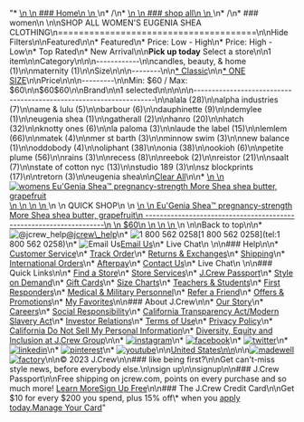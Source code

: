 "*   [\n    \n    ### Home\n    \n    ](/)\n*   /\n*   [\n    \n    ### shop all\n    \n    ](/all)\n*   /\n*   ### women\n    \n\nSHOP ALL WOMEN'S EUGENIA SHEA CLOTHING\n======================================\n\nHide Filters\n\nFeatured\n\n*   Featured\n*   Price: Low - High\n*   Price: High - Low\n*   Top Rated\n*   New Arrival\n\n**Pick up today** Select a store\n\n1 item\n\nCategory\n\n\n------------\n\n[](/all/womens/categories/clothing?sub-categories=womens-shopall-home&brand=EUGENIA%20SHEA&crawl=no)candles, beauty, & home (1)\n\n[](/all/womens/categories/clothing?sub-categories=womens-shopall-maternity&brand=EUGENIA%20SHEA&crawl=no)maternity (1)\n\nSize\n\n\n--------\n\n[*   Classic](/all/womens/categories/clothing?brand=EUGENIA%20SHEA&crawl=no&fit=Classic)\n\n[*   ONE SIZE](/all/womens/categories/clothing?brand=EUGENIA%20SHEA&crawl=no&size=ONE%20SIZE)\n\nPrice\n\n\n---------\n\nMin: $60 / Max: $60\n\n$60$60\n\nBrand\n\n1 selected[](/all/womens/categories/clothing?crawl=no)\n\n\n\n\n-------------------------------------------------------------------\n\n[](/all/womens/categories/clothing?brand=ALALA,EUGENIA%20SHEA&crawl=no)alala (28)\n\n[](/all/womens/categories/clothing?brand=ALPHA%20INDUSTRIES,EUGENIA%20SHEA&crawl=no)alpha industries (7)\n\n[](/all/womens/categories/clothing?brand=AME%20%26%20LULU,EUGENIA%20SHEA&crawl=no)ame & lulu (5)\n\n[](/all/womens/categories/clothing?brand=BARBOUR,EUGENIA%20SHEA&crawl=no)barbour (6)\n\n[](/all/womens/categories/clothing?brand=DAUPHINETTE,EUGENIA%20SHEA&crawl=no)dauphinette (9)\n\n[](/all/womens/categories/clothing?brand=DEMYLEE,EUGENIA%20SHEA&crawl=no)demylee (1)\n\n[](/all/womens/categories/clothing?crawl=no)eugenia shea (1)\n\n[](/all/womens/categories/clothing?brand=EUGENIA%20SHEA,GATHERALL&crawl=no)gatherall (2)\n\n[](/all/womens/categories/clothing?brand=EUGENIA%20SHEA,HANRO&crawl=no)hanro (20)\n\n[](/all/womens/categories/clothing?brand=EUGENIA%20SHEA,HATCH&crawl=no)hatch (32)\n\n[](/all/womens/categories/clothing?brand=EUGENIA%20SHEA,KNOTTY%20ONES&crawl=no)knotty ones (6)\n\n[](/all/womens/categories/clothing?brand=EUGENIA%20SHEA,LA%20PALOMA&crawl=no)la paloma (3)\n\n[](/all/womens/categories/clothing?brand=EUGENIA%20SHEA,LAUDE%20THE%20LABEL&crawl=no)laude the label (15)\n\n[](/all/womens/categories/clothing?brand=EUGENIA%20SHEA,LEMLEM&crawl=no)lemlem (66)\n\n[](/all/womens/categories/clothing?brand=EUGENIA%20SHEA,MATEK&crawl=no)matek (4)\n\n[](/all/womens/categories/clothing?brand=EUGENIA%20SHEA,MER%20ST%20BARTH&crawl=no)mer st barth (3)\n\n[](/all/womens/categories/clothing?brand=EUGENIA%20SHEA,MINNOW%20SWIM&crawl=no)minnow swim (3)\n\n[](/all/womens/categories/clothing?brand=EUGENIA%20SHEA,NEW%20BALANCE&crawl=no)new balance (1)\n\n[](/all/womens/categories/clothing?brand=EUGENIA%20SHEA,ODDOBODY&crawl=no)oddobody (4)\n\n[](/all/womens/categories/clothing?brand=EUGENIA%20SHEA,OLIPHANT&crawl=no)oliphant (38)\n\n[](/all/womens/categories/clothing?brand=EUGENIA%20SHEA,ONIA&crawl=no)onia (38)\n\n[](/all/womens/categories/clothing?brand=EUGENIA%20SHEA,OOKIOH&crawl=no)ookioh (6)\n\n[](/all/womens/categories/clothing?brand=EUGENIA%20SHEA,PETITE%20PLUME&crawl=no)petite plume (56)\n\n[](/all/womens/categories/clothing?brand=EUGENIA%20SHEA,RAINS&crawl=no)rains (3)\n\n[](/all/womens/categories/clothing?brand=EUGENIA%20SHEA,RECESS&crawl=no)recess (8)\n\n[](/all/womens/categories/clothing?brand=EUGENIA%20SHEA,REEBOK&crawl=no)reebok (2)\n\n[](/all/womens/categories/clothing?brand=EUGENIA%20SHEA,REISTOR&crawl=no)reistor (21)\n\n[](/all/womens/categories/clothing?brand=EUGENIA%20SHEA,SAALT&crawl=no)saalt (7)\n\n[](/all/womens/categories/clothing?brand=EUGENIA%20SHEA,STATE%20OF%20COTTON%20NYC&crawl=no)state of cotton nyc (13)\n\n[](/all/womens/categories/clothing?brand=EUGENIA%20SHEA,STUDIO%20189&crawl=no)studio 189 (3)\n\n[](/all/womens/categories/clothing?brand=EUGENIA%20SHEA,SZ%20BLOCKPRINTS&crawl=no)sz blockprints (17)\n\n[](/all/womens/categories/clothing?brand=EUGENIA%20SHEA,TRETORN&crawl=no)tretorn (3)\n\neugenia shea[](/all/womens/categories/clothing?crawl=no)\n\n[Clear All](/all/womens/categories/clothing?crawl=no)\n\n*   [\n    \n    ![womens Eu'Genia Shea™ pregnancy-strength More Shea shea butter, grapefruit](https://www.jcrew.com/s7-img-facade/M8668_EC5461?hei=640&crop=0,0,512,0)\n    \n    \n    \n    ](/p/womens/categories/accessories/home/beauty/eugenia-shea-pregnancy-strength-more-shea-shea-butter-grapefruit/M8668?display=standard&fit=Classic&color_name=pink&colorProductCode=M8668)\n    \n    QUICK SHOP\n    \n    [\n    \n    Eu'Genia Shea™ pregnancy-strength More Shea shea butter, grapefruit\n    -------------------------------------------------------------------\n    \n    $60\n    \n    \n    \n    ](/p/womens/categories/accessories/home/beauty/eugenia-shea-pregnancy-strength-more-shea-shea-butter-grapefruit/M8668?display=standard&fit=Classic&color_name=pink&colorProductCode=M8668)\n    \n\nBack to top\n\n*   ![@jcrew_help](/next-static/images/sidecar-modules/footer/twitter-2.svg)[@jcrew\\_help](https://twitter.com/jcrew_help)\n*   ![1 800 562 0258](/next-static/images/sidecar-modules/footer/phone-2.svg)[1 800 562 0258](tel:1 800 562 0258)\n*   ![Email Us](/next-static/images/sidecar-modules/footer/email.svg)[Email Us](mailto:help@jcrew.com)\n*   Live Chat\n    \n\n### Help\n\n*   [Customer Service](/help/customer-service)\n*   [Track Order](/help/order-status)\n*   [Returns & Exchanges](/help/returns-exchanges)\n*   [Shipping](/help/shipping-handling)\n*   [International Orders](/help/international-orders)\n*   [Afterpay](/afterpay-faq)\n*   [Contact Us](/help/contact-us)\n*   Live Chat\n    \n\n### Quick Links\n\n*   [Find a Store](https://stores.jcrew.com/search)\n*   [Store Services](/s/store-services)\n*   [J.Crew Passport](/s/rewards)\n*   [Style on Demand](/s/style-on-demand)\n*   [Gift Cards](/help/gift-card)\n*   [Size Charts](/r/size-charts)\n*   [Teachers & Students](/s/teacher-student-discount)\n*   [First Responders](/s/military-medical-first-responder-discount)\n*   [Medical & Military Personnel](/s/military-medical-first-responder-discount)\n*   [Refer a Friend](/share)\n*   [Offers & Promotions](/best-deals)\n*   [My Favorites](/favorites)\n\n### About J.Crew\n\n*   [Our Story](/s/aboutus)\n*   [Careers](https://jobs.jcrew.com)\n*   [Social Responsibility](/s/corporate-responsibility)\n*   [California Transparency Act/Modern Slavery Act](/s/CSR-california-transparency-act)\n*   [Investor Relations](https://investors.jcrew.com)\n*   [Terms of Use](/help/terms-of-use)\n*   [Privacy Policy](/help/privacy-policy)\n*   [California Do Not Sell My Personal Information](https://jcrew.clarip.com/dsr/create?brand=jcrew&type=3)\n*   [Diversity, Equity and Inclusion at J.Crew Group](/s/diversity-equity-inclusion)\n\n*   [![instagram](/next-static/images/sidecar-modules/footer/instagram-2.svg)](http://instagram.com/jcrew)\n*   [![facebook](/next-static/images/sidecar-modules/footer/facebook-2.svg)](https://www.facebook.com/jcrew)\n*   [![twitter](/next-static/images/sidecar-modules/footer/twitter-2.svg)](https://twitter.com/jcrew)\n*   [![linkedin](/next-static/images/sidecar-modules/footer/linkedin.svg)](https://www.linkedin.com/company/j-crew)\n*   [![pinterest](/next-static/images/sidecar-modules/footer/pinterest-2.svg)](http://pinterest.com/jcrew/)\n*   [![youtube](/next-static/images/sidecar-modules/footer/youtube-2.svg)](http://www.youtube.com/user/jcrewinsider)\n\n[United States\n\n](/r/context-chooser)\n\n[![madewell](/next-static/images/sidecar-modules/footer/madewell.svg)](https://www.madewell.com)[![factory](/next-static/images/sidecar-modules/navigation/jcrew-factory-logo-black.svg)](https://factory.jcrew.com)\n\n© 2023 J.Crew\n\n### like being first?\n\nGet can't-miss style news, before everybody else.\n\nsign up\n\nsignup\n\n### J.Crew Passport\n\nFree shipping on jcrew.com, points on every purchase and so much more! [Learn More](/s/rewards)[Sign Up Free](/?register=true)\n\n### The J.Crew Credit Card\n\nGet $10 for every $200 you spend, plus 15% off\\* when you [apply today.](/s/credit-card)[Manage Your Card](https://d.comenity.net/jcrew/)"